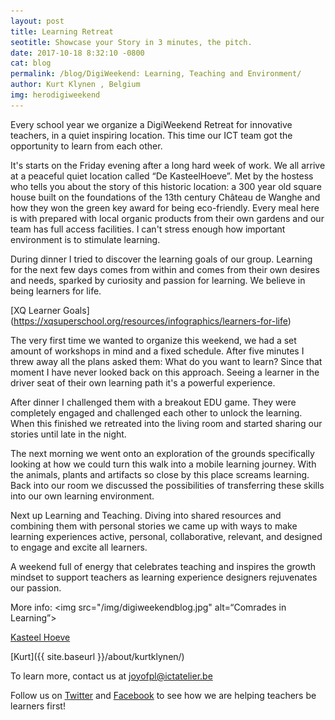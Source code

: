 ```yaml
---
layout: post
title: Learning Retreat
seotitle: Showcase your Story in 3 minutes, the pitch.
date: 2017-10-18 8:32:10 -0800
cat: blog
permalink: /blog/DigiWeekend: Learning, Teaching and Environment/
author: Kurt Klynen , Belgium
img: herodigiweekend
---
```

Every school year we organize a DigiWeekend Retreat for innovative teachers, in a quiet inspiring location. This time our ICT team got the opportunity to learn from each other.

It's starts on the Friday evening after a long hard week of work. We all arrive at a peaceful quiet location called “De KasteelHoeve”. 
Met by the hostess who tells you about the story of this historic location: a 300 year old square house built on the foundations of the 13th century Château de Wanghe and how they won the green key award for being eco-friendly. 
Every meal here is with prepared with local organic products from their own gardens and our team has full access facilities. 
I can't stress enough how important environment is to stimulate learning.

During dinner I tried to discover the learning goals of our group. 
Learning for the next few days comes from within and comes from their own desires and needs, sparked by curiosity and passion for learning. 
We believe in being learners for life. 

[XQ Learner Goals] (https://xqsuperschool.org/resources/infographics/learners-for-life)

The very first time we wanted to organize this weekend, we had a set amount of workshops in mind and a fixed schedule. 
After five minutes I threw away all the plans asked them: What do you want to learn? 
Since that moment I have never looked back on this approach. 
Seeing a learner in the driver seat of their own learning path it's a powerful experience.

After dinner I challenged them with a breakout EDU game. 
They were completely engaged and challenged each other to unlock the learning. 
When this finished we retreated into the living room and started sharing our stories until late in the night.

The next morning we went onto an exploration of the grounds specifically looking at how we could turn this walk into a mobile learning journey. 
With the animals, plants and artifacts so close by this place screams learning. 
Back into our room we discussed the possibilities of transferring these skills into our own learning environment. 

Next up Learning and Teaching. Diving into shared resources and combining them with personal stories we came up with ways to make learning experiences active, personal, collaborative, relevant, and designed to engage and excite all learners. 

A weekend full of energy that celebrates teaching and inspires the growth mindset to support teachers as learning experience designers rejuvenates our passion.

More info:
<img src="/img/digiweekendblog.jpg" alt=“Comrades in Learning”>

[Kasteel Hoeve](http://www.kasteelhoevewange.be/) 

[Kurt]({{ site.baseurl }}/about/kurtklynen/)

To learn more, contact us at joyofpl@ictatelier.be 

Follow us on [Twitter](https://twitter.com/joyofpl) and [Facebook](https://www.facebook.com/joyofpl/) to see how we are helping teachers be learners first! 
